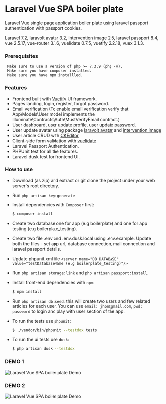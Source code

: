 # Laravel Vue SPA boiler plate

Laravel Vue single page application boiler plate using laravel passport authentication with passport cookies.

Laravel 7.2, laravolt avatar 3.2, intervention image 2.5, laravel passport 8.4, vue 2.5.17, vue-router 3.1.6, 
vuelidate 0.7.5, vuetify 2.2.18, vuex 3.1.3.
  
 
### Prerequisites
```
 Make sure to use a version of php >= 7.3.9 (php -v).
 Make sure you have composer installed.
 Make sure you have npm installled.   
```

### Features

- Frontend built with [Vuetify](https://vuetifyjs.com/en/) UI framework.
- Pages landing, login, register, forgot password. 
- Email verification (To enable email verification verify that App\Models\User model implements the Illuminate\Contracts\Auth\MustVerifyEmail contract.) 
- User dashboard, user update profile, user update password.
- User update avatar using package [laravolt avatar](https://github.com/laravolt/avatar) and [intervention image](http://image.intervention.io/) 
- User article CRUD with [CKEditor](https://ckeditor.com/ckeditor-5/) 
- Client-side form validation with [vuelidate](https://github.com/vuelidate/vuelidate)
- Laravel Passport Authentication.
- PHPUnit test for all the features.
- Laravel dusk test for frontend UI. 


### How to use
- Download (as zip) and extract or git clone the project under your web server's root directory.
 
- Run `php artisan key:generate`

- Install dependencies with `Composer` first:
  ```bash
  $ composer install
  ```

- Create two database one for app (e.g boilerplate) and one for app testing (e.g boilerplate_testing).

- Create two file .env and .env.dusk.local using .env.example. Update both the files - set app url, database connection, mail connection and laravel passport details.

- Update phpunit.xml file `<server name="DB_DATABASE" value="testDatabaseName (e.g boilerplate_testing)"/>` 

- Run `php artisan storage:link` and `php artisan passport:install`.
   
- Install front-end dependencies with `npm`:
  ```bash
  $ npm install
  ``` 

- Run `php artisan db:seed`, this will create two users and few related articles for each user. 
  You can use `email: jhon@gmail.com`, `pwd: password` to login and play with user section of the app.
  
- To run the tests use `phpunit`:   
  ```bash
  $ ./vendor/bin/phpunit --testdox tests
  ```

- To run the ui tests use `dusk`:   
    ```bash
    $ php artisan dusk --testdox
    ```

 ### DEMO 1
 ![Laravel Vue SPA boiler plate Demo](demo01.gif)
 
 ### DEMO 2
 ![Laravel Vue SPA boiler plate Demo](demo02.gif)




